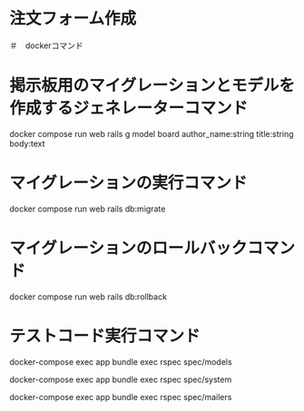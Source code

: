 # 注文フォーム作成

＃　dockerコマンド

# 掲示板用のマイグレーションとモデルを作成するジェネレーターコマンド

docker compose run web rails g model board author_name:string title:string body:text

# マイグレーションの実行コマンド

docker compose run web rails db:migrate

# マイグレーションのロールバックコマンド

docker compose run web rails db:rollback

# テストコード実行コマンド
docker-compose exec app bundle exec rspec spec/models

docker-compose exec app bundle exec rspec spec/system

docker-compose exec app bundle exec rspec spec/mailers